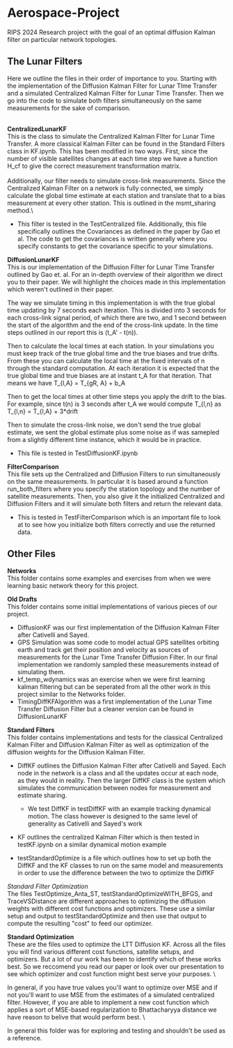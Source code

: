 # Aerospace-Project
RIPS 2024 Research project with the goal of an optimal diffusion Kalman filter on particular network topologies.

<h2>The Lunar Filters</h2>
Here we outline the files in their order of importance to you. Starting with the implementation of the Diffusion Kalman Filter for Lunar TIme Transfer and a simulated Centralized Kalman Filter for Lunar Time Transfer. Then we go into the code to simulate both filters simultaneously on the same measurements for the sake of comparison.

\
**CentralizedLunarKF**\
This is the class to simulate the Centralized Kalman FIlter for Lunar Time Transfer. A more classical Kalman Filter can be found in the Standard Filters class in KF.ipynb. This has been modified in two ways. First, since the number of visible satellites changes at each time step we have a function H_cf to give the correct measurement transformation matrix.\
\
Additionally, our filter needs to simulate cross-link measurements. Since the Centralized Kalman Filter on a network is fully connected, we simply calculate the global time estimate at each station and translate that to a bias measurement at every other station. This is outlined in the msmt_sharing method.\

* This filter is tested in the TestCentralized file. Additionally, this file specifically outlines the Covariances as defined in the paper by Gao et al. The code to get the covariances is written generally where you specify constants to get the covariance specific to your simulations. 

**DiffusionLunarKF**\
This is our implementation of the Diffusion Filter for Lunar Time Transfer outlined by Gao et. al. For an in-depth overview of their algorithm we direct you to their paper. We will highlight the choices made in this implementation which weren't outlined in their paper. 

The way we simulate timing in this implementation is with the true global time updating by 7 seconds each iteration. This is divided into 3 seconds for each cross-link signal period, of which there are two, and 1 second between the start of the algorithm and the end of the cross-link update. In the time steps outlined in our report this is (t_A' - t(n)).

Then to calculate the local times at each station. In your simulations you must keep track of the true global time and the true biases and true drifts. From these you can calculate the local time at the fixed intervals of n through the standard computation. At each iteration it is expected that the true global time and true biases are at instant t_A for that iteration. That means we have T_{l,A} = T_{gR, A} + b_A 

Then to get the local times at other time steps you apply the drift to the bias. For example, since t(n) is 3 seconds after t_A we would compute T_{l,n} as T_{l,n} = T_{l,A} + 3*drift  

Then to simulate the cross-link noise, we don't send the true global estimate, we sent the global estimate plus some noise as if was samepled from a slightly different time instance, which it would be in practice.

* This file is tested in TestDiffusionKF.ipynb

**FilterComparison**\
This file sets up the Centralized and Diffusion Filters to run simultaneously on the same measurements. In particular it is based around a function run_both_filters where you specify the station topology and the number of satellite measurements. Then, you also give it the initialized Centralized and Diffusion Filters and it will simulate both filters and return the relevant data.
* This is tested in TestFilterComparison which is an important file to look at to see how you initialize both filters correctly and use the returned data.

<h2>Other Files</h2>

**Networks**\
This folder contains some examples and exercises from when we were learning basic network theory for this project.

**Old Drafts**\
This folder contains some initial implementations of various pieces of our project. 
* DiffusionKF was our first implementation of the Diffusion Kalman Filter after Cativelli and Sayed.
* GPS Simulation was some code to model actual GPS satellites orbiting earth and track get their position and velocity as sources of measurements for the Lunar Time Transfer Diffusion Filter. In our final implementation we randomly sampled these measurements instead of simulating them.
* kf_temp_wdynamics was an exercise when we were first learning kalman filtering but can be seperated from all the other work in this project similar to the Networks folder.
* TimingDiffKFAlgorithm was a first implementation of the Lunar Time Transfer Diffusion Filter but a cleaner version can be found in DiffusionLunarKF

**Standard Filters**\
This folder contains implementations and tests for the classical Centralized Kalman Filter and Diffusion Kalman Filter as well as optimization of the diffusion weights for the Diffusion Kalman Filter.
* DiffKF outlines the Diffusion Kalman Filter after Cativelli and Sayed. Each node in the network is a class and all the updates occur at each node, as they would in reality. Then the larger DiffKF class is the system which simulates the communication between nodes for measurement and estimate sharing.
    * We test DiffKF in testDiffKF with an example tracking dynamical motion. The class however is designed to the same level of generality as Cativelli and Sayed's work
* KF outlines the centralized Kalman Filter which is then tested in testKF.ipynb on a similar dynamical motion example

* testStandardOptimize is a file which outlines how to set up both the DiffKF and the KF classes to run on the same model and measurements in order to use the difference between the two to optimize the DiffKF

*Standard Filter Optimization*\
The files TestOptimize_Anta_ST, testStandardOptimizeWITH_BFGS, and TraceVSDistance are different approaches to optimizing the diffusion weights with different cost functions and optimizers. These use a similar setup and output to testStandardOptimize and then use that output to compute the resulting "cost" to feed our optimizer.

**Standard Optimization**\
These are the files used to optimize the LTT Diffusion KF. Across all the files you will find various different cost functions, satellite setups, and optimizers. But a lot of our work has been to identify which of these works best. So we reccomend you read our paper or look over our presentation to see which optimizer and cost function might best serve your purposes. \

In general, if you have true values you'll want to optimize over MSE and if not you'll want to use MSE from the estimates of a simulated centralized filter. However, if you are able to implement a new cost function which applies a sort of MSE-based regularization to Bhattacharyya distance we have reason to belive that would perform best. \

In general this folder was for exploring and testing and shouldn't be used as a reference.

